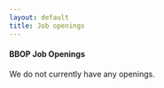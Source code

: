```yaml
---
layout: default
title: Job openings
---
```


#### BBOP Job Openings

We do not currently have any openings.
